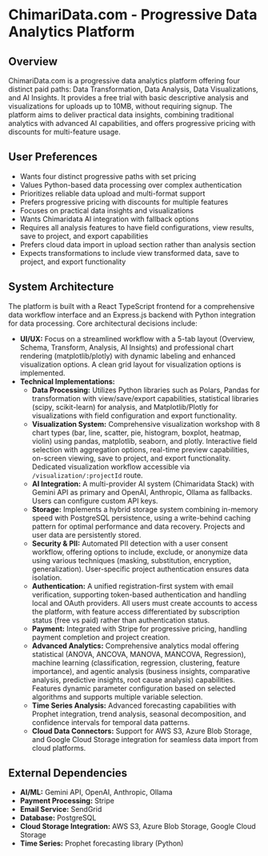 # ChimariData.com - Progressive Data Analytics Platform

## Overview
ChimariData.com is a progressive data analytics platform offering four distinct paid paths: Data Transformation, Data Analysis, Data Visualizations, and AI Insights. It provides a free trial with basic descriptive analysis and visualizations for uploads up to 10MB, without requiring signup. The platform aims to deliver practical data insights, combining traditional analytics with advanced AI capabilities, and offers progressive pricing with discounts for multi-feature usage.

## User Preferences
- Wants four distinct progressive paths with set pricing
- Values Python-based data processing over complex authentication
- Prioritizes reliable data upload and multi-format support
- Prefers progressive pricing with discounts for multiple features
- Focuses on practical data insights and visualizations
- Wants Chimaridata AI integration with fallback options
- Requires all analysis features to have field configurations, view results, save to project, and export capabilities
- Prefers cloud data import in upload section rather than analysis section
- Expects transformations to include view transformed data, save to project, and export functionality

## System Architecture
The platform is built with a React TypeScript frontend for a comprehensive data workflow interface and an Express.js backend with Python integration for data processing. Core architectural decisions include:
- **UI/UX:** Focus on a streamlined workflow with a 5-tab layout (Overview, Schema, Transform, Analysis, AI Insights) and professional chart rendering (matplotlib/plotly) with dynamic labeling and enhanced visualization options. A clean grid layout for visualization options is implemented.
- **Technical Implementations:**
    - **Data Processing:** Utilizes Python libraries such as Polars, Pandas for transformation with view/save/export capabilities, statistical libraries (scipy, scikit-learn) for analysis, and Matplotlib/Plotly for visualizations with field configuration and export functionality.
    - **Visualization System:** Comprehensive visualization workshop with 8 chart types (bar, line, scatter, pie, histogram, boxplot, heatmap, violin) using pandas, matplotlib, seaborn, and plotly. Interactive field selection with aggregation options, real-time preview capabilities, on-screen viewing, save to project, and export functionality. Dedicated visualization workflow accessible via `/visualization/:projectId` route.
    - **AI Integration:** A multi-provider AI system (Chimaridata Stack) with Gemini API as primary and OpenAI, Anthropic, Ollama as fallbacks. Users can configure custom API keys.
    - **Storage:** Implements a hybrid storage system combining in-memory speed with PostgreSQL persistence, using a write-behind caching pattern for optimal performance and data recovery. Projects and user data are persistently stored.
    - **Security & PII:** Automated PII detection with a user consent workflow, offering options to include, exclude, or anonymize data using various techniques (masking, substitution, encryption, generalization). User-specific project authentication ensures data isolation.
    - **Authentication:** A unified registration-first system with email verification, supporting token-based authentication and handling local and OAuth providers. All users must create accounts to access the platform, with feature access differentiated by subscription status (free vs paid) rather than authentication status.
    - **Payment:** Integrated with Stripe for progressive pricing, handling payment completion and project creation.
    - **Advanced Analytics:** Comprehensive analytics modal offering statistical (ANOVA, ANCOVA, MANOVA, MANCOVA, Regression), machine learning (classification, regression, clustering, feature importance), and agentic analysis (business insights, comparative analysis, predictive insights, root cause analysis) capabilities. Features dynamic parameter configuration based on selected algorithms and supports multiple variable selection.
    - **Time Series Analysis:** Advanced forecasting capabilities with Prophet integration, trend analysis, seasonal decomposition, and confidence intervals for temporal data patterns.
    - **Cloud Data Connectors:** Support for AWS S3, Azure Blob Storage, and Google Cloud Storage integration for seamless data import from cloud platforms.

## External Dependencies
- **AI/ML:** Gemini API, OpenAI, Anthropic, Ollama
- **Payment Processing:** Stripe
- **Email Service:** SendGrid
- **Database:** PostgreSQL
- **Cloud Storage Integration:** AWS S3, Azure Blob Storage, Google Cloud Storage
- **Time Series:** Prophet forecasting library (Python)